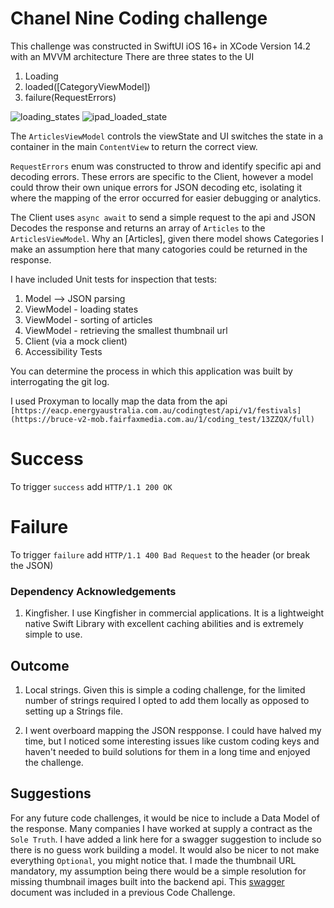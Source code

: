 # Chanel Nine Coding challenge

This challenge was constructed in SwiftUI iOS 16+ in XCode Version 14.2 with an MVVM architecture
There are three states to the UI

1. Loading
2. loaded([CategoryViewModel])
3. failure(RequestErrors)

![loading_states](https://user-images.githubusercontent.com/241315/224616954-c3fceb7b-6cd7-4cf2-aeb7-a2e20473b53d.png)
![ipad_loaded_state](https://user-images.githubusercontent.com/241315/224619717-38da1e8b-be5d-4e68-809a-d6dc830e2b95.png)

The `ArticlesViewModel` controls the viewState and UI switches the state in a container in the main `ContentView` to return the correct view.

`RequestErrors` enum was constructed to throw and identify specific api and decoding errors. These errors are specific to the Client, however a model could throw their own unique errors for JSON decoding etc, isolating it where the mapping of the error occurred for easier debugging or analytics.

The Client uses `async await` to send a simple request to the api and JSON Decodes the response and returns an array of `Articles` to the `ArticlesViewModel`. Why an [Articles], given there model shows Categories I make an assumption here that many catogories could be returned in the response.

I have included Unit tests for inspection that tests:
1. Model --> JSON parsing
2. ViewModel - loading states
3. ViewModel - sorting of articles
4. ViewModel - retrieving the smallest thumbnail url
5. Client (via a mock client)
6. Accessibility Tests

You can determine the process in which this application was built by interrogating the git log.

I used Proxyman to locally map the data from the api `[https://eacp.energyaustralia.com.au/codingtest/api/v1/festivals](https://bruce-v2-mob.fairfaxmedia.com.au/1/coding_test/13ZZQX/full)`
# Success
To trigger `success` add `HTTP/1.1 200 OK`

# Failure
To trigger `failure` add `HTTP/1.1 400 Bad Request` to the header (or break the JSON)

### Dependency Acknowledgements
1. Kingfisher. I use Kingfisher in commercial applications. It is a lightweight native Swift Library with excellent caching abilities and is extremely simple to use.

## Outcome
1. Local strings. Given this is simple a coding challenge, for the limited number of strings required I opted to add them locally as opposed to setting up a Strings file.

2. I went overboard mapping the JSON respponse. I could have halved my time, but I noticed some interesting issues like custom coding keys and haven't needed to build solutions for them in a long time and enjoyed the challenge. 

## Suggestions
For any future code challenges, it would be nice to include a Data Model of the response. Many companies I have worked at supply a contract as the `Sole Truth`. I have added a link here for a swagger suggestion to include so there is no guess work building a model. It would also be nicer to not make everything `Optional`, you might notice that. I made the thumbnail URL mandatory, my assumption being there would be a simple resolution for missing thumbnail images built into the backend api. This [swagger](https://eacp.energyaustralia.com.au/codingtest/api-docs/) document was included in a previous Code Challenge.
